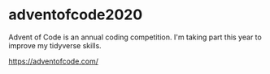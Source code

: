 # adventofcode2020
Advent of Code is an annual coding competition. 
I'm taking part this year to improve my tidyverse skills. 

https://adventofcode.com/ 
